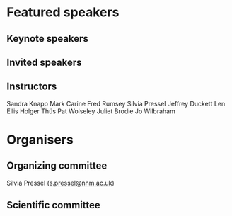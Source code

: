 # Featured speakers

## Keynote speakers


## Invited speakers


## Instructors

Sandra Knapp
Mark Carine
Fred Rumsey
Silvia Pressel
Jeffrey Duckett
Len Ellis
Holger Thüs
Pat Wolseley
Juliet Brodie
Jo Wilbraham


# Organisers


## Organizing committee

Silvia Pressel (s.pressel@nhm.ac.uk)

## Scientific committee
